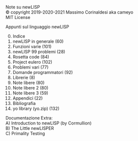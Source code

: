 Note su newLISP  
© copyright 2019-2020-2021 Massimo Corinaldesi aka cameyo  
MIT License  
    
Appunti sul linguaggio newLISP  
  
00) Indice  
01) newLISP in generale (60)  
02) Funzioni varie (101)  
03) newLISP 99 problemi (28)  
04) Rosetta code (84)  
05) Project eulero (102)  
06) Problemi vari (77)  
07) Domande programmatori (92)  
08) Librerie (8)  
09) Note libere (80)  
10) Note libere 2 (80)  
11) Note libere 3 (59)  
12) Appendici (22)  
13) Bibliografia  
99) yo library (yo.zip) (132)  
  
Documentazione Extra:  
A) Introduction to newLISP (by Cormullion)  
B) The Little newLISPER  
C) Primality Testing  

